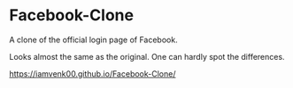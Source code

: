 # Facebook-Clone
A clone of the official login page of Facebook.

Looks almost the same as the original. One can hardly spot the differences.

https://iamvenk00.github.io/Facebook-Clone/

